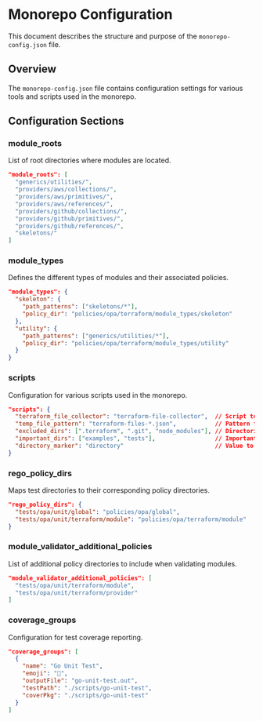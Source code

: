 # Monorepo Configuration

This document describes the structure and purpose of the `monorepo-config.json` file.

## Overview

The `monorepo-config.json` file contains configuration settings for various tools and scripts used in the monorepo.

## Configuration Sections

### module_roots

List of root directories where modules are located.

```json
"module_roots": [
  "generics/utilities/",
  "providers/aws/collections/",
  "providers/aws/primitives/",
  "providers/aws/references/",
  "providers/github/collections/",
  "providers/github/primitives/",
  "providers/github/references/",
  "skeletons/"
]
```

### module_types

Defines the different types of modules and their associated policies.

```json
"module_types": {
  "skeleton": {
    "path_patterns": ["skeletons/*"],
    "policy_dir": "policies/opa/terraform/module_types/skeleton"
  },
  "utility": {
    "path_patterns": ["generics/utilities/*"],
    "policy_dir": "policies/opa/terraform/module_types/utility"
  }
}
```

### scripts

Configuration for various scripts used in the monorepo.

```json
"scripts": {
  "terraform_file_collector": "terraform-file-collector",  // Script to collect Terraform files
  "temp_file_pattern": "terraform-files-*.json",           // Pattern for temporary files
  "excluded_dirs": [".terraform", ".git", "node_modules"], // Directories to exclude when collecting files
  "important_dirs": ["examples", "tests"],                 // Important directories to mark in the output
  "directory_marker": "directory"                          // Value to use for marking directories in the output
}
```

### rego_policy_dirs

Maps test directories to their corresponding policy directories.

```json
"rego_policy_dirs": {
  "tests/opa/unit/global": "policies/opa/global",
  "tests/opa/unit/terraform/module": "policies/opa/terraform/module"
}
```

### module_validator_additional_policies

List of additional policy directories to include when validating modules.

```json
"module_validator_additional_policies": [
  "tests/opa/unit/terraform/module",
  "tests/opa/unit/terraform/provider"
]
```

### coverage_groups

Configuration for test coverage reporting.

```json
"coverage_groups": [
  {
    "name": "Go Unit Test",
    "emoji": "🧪",
    "outputFile": "go-unit-test.out",
    "testPath": "./scripts/go-unit-test",
    "coverPkg": "./scripts/go-unit-test"
  }
]
```